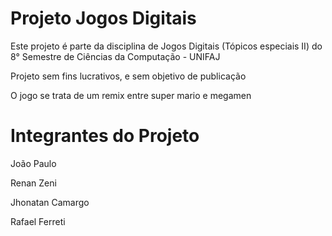 # Projeto Jogos Digitais

Este projeto é parte da disciplina de Jogos Digitais (Tópicos especiais II) do 8° Semestre de Ciências da Computação - UNIFAJ

Projeto sem fins lucrativos, e sem objetivo de publicação

O jogo se trata de um remix entre super mario e megamen

# Integrantes do Projeto

João Paulo 

Renan Zeni

Jhonatan Camargo

Rafael Ferreti
